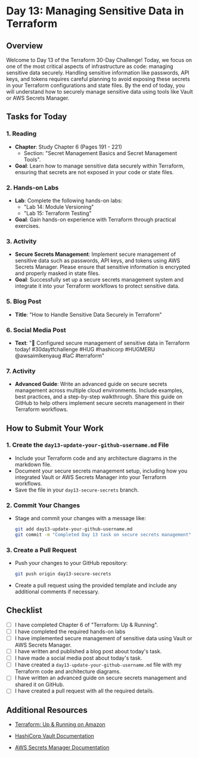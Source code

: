 # Day 13: Managing Sensitive Data in Terraform

## Overview

Welcome to Day 13 of the Terraform 30-Day Challenge! Today, we focus on one of the most critical aspects of infrastructure as code: managing sensitive data securely. Handling sensitive information like passwords, API keys, and tokens requires careful planning to avoid exposing these secrets in your Terraform configurations and state files. By the end of today, you will understand how to securely manage sensitive data using tools like Vault or AWS Secrets Manager.

## Tasks for Today

### 1. **Reading**
   - **Chapter**: Study  Chapter 6 (Pages 191 - 221)
     - Section: "Secret Management Basics and Secret Management Tools".
   - **Goal**: Learn how to manage sensitive data securely within Terraform, ensuring that secrets are not exposed in your code or state files.

### 2. **Hands-on Labs**
   - **Lab**: Complete the following hands-on labs:
     - "Lab 14: Module Versioning"
     - "Lab 15: Terraform Testing"
   - **Goal**: Gain hands-on experience with Terraform through practical exercises.
### 3. **Activity**
   - **Secure Secrets Management**: Implement secure management of sensitive data such as passwords, API keys, and tokens using AWS Secrets Manager. Please ensure that sensitive information is encrypted and properly masked in state files.
   - **Goal**: Successfully set up a secure secrets management system and integrate it into your Terraform workflows to protect sensitive data.

### 5. **Blog Post**
   - **Title**: "How to Handle Sensitive Data Securely in Terraform"

### 6. **Social Media Post**
   - **Text**: "🔐 Configured secure management of sensitive data in Terraform today! #30daytfchallenge #HUG #hashicorp #HUGMERU @awsaimlkenyaug #IaC #terraform"

### 7. **Activity**
   - **Advanced Guide**: Write an advanced guide on secure secrets management across multiple cloud environments. Include examples, best practices, and a step-by-step walkthrough. Share this guide on GitHub to help others implement secure secrets management in their Terraform workflows.

## How to Submit Your Work

### 1. **Create the `day13-update-your-github-username.md` File**
   - Include your Terraform code and any architecture diagrams in the markdown file.
   - Document your secure secrets management setup, including how you integrated Vault or AWS Secrets Manager into your Terraform workflows.
   - Save the file in your `day13-secure-secrets` branch.

### 2. **Commit Your Changes**
   - Stage and commit your changes with a message like:
     ```bash
     git add day13-update-your-github-username.md
     git commit -m "Completed Day 13 task on secure secrets management"
     ```

### 3. **Create a Pull Request**
   - Push your changes to your GitHub repository:
     ```bash
     git push origin day13-secure-secrets
     ```
   - Create a pull request using the provided template and include any additional comments if necessary.

## Checklist

- [ ] I have completed Chapter 6 of "Terraform: Up & Running".
- [ ] I have completed the required hands-on labs
- [ ] I have implemented secure management of sensitive data using Vault or AWS Secrets Manager.
- [ ] I have written and published a blog post about today's task.
- [ ] I have made a social media post about today's task.
- [ ] I have created a `day13-update-your-github-username.md` file with my Terraform code and architecture diagrams.
- [ ] I have written an advanced guide on secure secrets management and shared it on GitHub.
- [ ] I have created a pull request with all the required details.

## Additional Resources

- [Terraform: Up & Running on Amazon](https://www.amazon.com/Terraform-Running-Infrastructure-Configuration-Management/dp/1492046906)

- [HashiCorp Vault Documentation](https://www.vaultproject.io/docs)
- [AWS Secrets Manager Documentation](https://docs.aws.amazon.com/secretsmanager/latest/userguide/intro.html)




